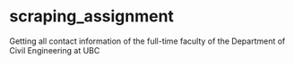 # scraping_assignment
Getting all contact information of the full-time faculty of the Department of Civil Engineering at UBC
